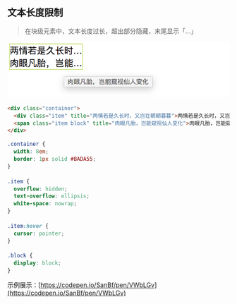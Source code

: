 ## 文本长度限制

> 在块级元素中，文本长度过长，超出部分隐藏，末尾显示「...」

![](/assets/text.png)

```HTML
<div class="container">
  <div class="item" title="两情若是久长时，又岂在朝朝暮暮">两情若是久长时，又岂在朝朝暮暮</div>
  <span class="item block" title="肉眼凡胎，岂能窥视仙人变化">肉眼凡胎，岂能窥视仙人变化</span>
</div>
```

```CSS
.container {
  width: 8em;
  border: 1px solid #BADA55;
}

.item {
  overflow: hidden;
  text-overflow: ellipsis;
  white-space: nowrap;
}

.item:hover {
  cursor: pointer;
}

.block {
  display: block;
}
```

示例展示：[https://codepen.io/SanBf/pen/VWbLGv](https://codepen.io/SanBf/pen/VWbLGv)











